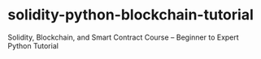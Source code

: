 # solidity-python-blockchain-tutorial
Solidity, Blockchain, and Smart Contract Course – Beginner to Expert Python Tutorial
